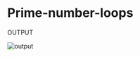 # Prime-number-loops
OUTPUT
   

![output](https://user-images.githubusercontent.com/89818936/147842960-ff4276e7-ca78-4858-817c-f6e9cc68a70f.png)

